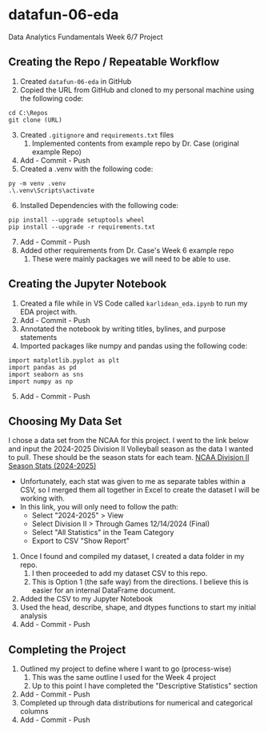 # datafun-06-eda
Data Analytics Fundamentals Week 6/7 Project


## Creating the Repo / Repeatable Workflow
1. Created `datafun-06-eda` in GitHub
2. Copied the URL from GitHub and cloned to my personal machine using the following code:
```shell
cd C:\Repos
git clone (URL)
```
3. Created `.gitignore` and `requirements.txt` files
   1. Implemented contents from example repo by Dr. Case (original example Repo)
4. Add - Commit - Push
5. Created a .venv with the following code:
```shell
py -m venv .venv
.\.venv\Scripts\activate
```
6. Installed Dependencies with the following code:
```shell
pip install --upgrade setuptools wheel
pip install --upgrade -r requirements.txt
```
7. Add - Commit - Push
8. Added other requirements from Dr. Case's Week 6 example repo
   1. These were mainly packages we will need to be able to use.

## Creating the Jupyter Notebook
1. Created a file while in VS Code called `karlidean_eda.ipynb` to run my EDA project with.
2. Add - Commit - Push
3. Annotated the notebook by writing titles, bylines, and purpose statements
4. Imported packages like numpy and pandas using the following code:
```shell
import matplotlib.pyplot as plt
import pandas as pd
import seaborn as sns
import numpy as np
```
5. Add - Commit - Push

## Choosing My Data Set
I chose a data set from the NCAA for this project. I went to the link below and input the 2024-2025 Division II Volleyball season as the data I wanted to pull. These should be the season stats for each team.
[NCAA Division II Season Stats (2024-2025)](https://web1.ncaa.org/stats/StatsSrv/rankings?doWhat=archive&sportCode=WVB)
- Unfortunately, each stat was given to me as separate tables within a CSV, so I merged them all together in Excel to create the dataset I will be working with.
- In this link, you will only need to follow the path:
  - Select "2024-2025" > View
  - Select Division II > Through Games 12/14/2024 (Final)
  - Select "All Statistics" in the Team Category
  - Export to CSV "Show Report"
1. Once I found and compiled my dataset, I created a data folder in my repo.
   1. I then proceeded to add my dataset CSV to this repo.
   2. This is Option 1 (the safe way) from the directions. I believe this is easier for an internal DataFrame document.
2. Added the CSV to my Jupyter Notebook
3. Used the head, describe, shape, and dtypes functions to start my initial analysis
4. Add - Commit - Push

## Completing the Project
1. Outlined my project to define where I want to go (process-wise)
   1. This was the same outline I used for the Week 4 project
   2. Up to this point I have completed the "Descriptive Statistics" section
2. Add - Commit - Push
3. Completed up through data distributions for numerical and categorical columns
4. Add - Commit - Push